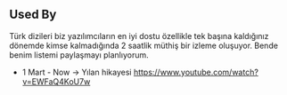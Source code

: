 ## Used By

Türk dizileri biz yazılımcıların en iyi dostu özellikle tek başına kaldığınız dönemde kimse kalmadığında
2 saatlik müthiş bir izleme oluşuyor. Bende benim listemi paylaşmayı planlıyorum.

- 1 Mart - Now -> Yılan hikayesi https://www.youtube.com/watch?v=EWFaQ4KoU7w
